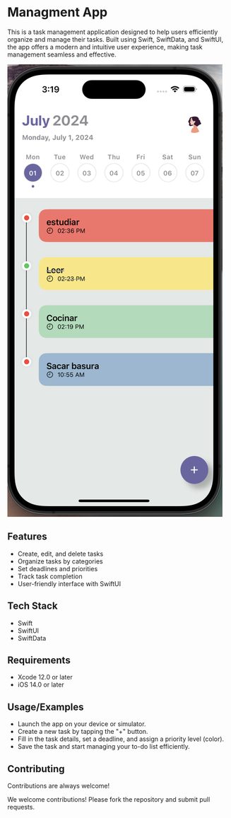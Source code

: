 
# Managment App

This is a task management application designed to help users efficiently organize and manage their tasks. Built using Swift, SwiftData, and SwiftUI, the app offers a modern and intuitive user experience, making task management seamless and effective.

![Managment](managmentapp.png)

## Features

- Create, edit, and delete tasks
- Organize tasks by categories
- Set deadlines and priorities
- Track task completion
- User-friendly interface with SwiftUI


## Tech Stack

- Swift
- SwiftUI
- SwiftData



## Requirements
- Xcode 12.0 or later
- iOS 14.0 or later
## Usage/Examples

- Launch the app on your device or simulator.
- Create a new task by tapping the "+" button.
- Fill in the task details, set a deadline, and assign a priority level (color).
- Save the task and start managing your to-do list efficiently.


## Contributing

Contributions are always welcome!

We welcome contributions! Please fork the repository and submit pull requests.

